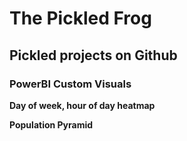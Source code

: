 # The Pickled Frog

## Pickled projects on Github

### PowerBI Custom Visuals

**Day of week, hour of day heatmap**

[Heatmap3]:(https://diaazul.github.io/powerBI-visual-Heatmap3/)

**Population Pyramid**

[PopPyramid3]:(https://diaazul.github.io/powerBI-visual-PopPyramid3/)

